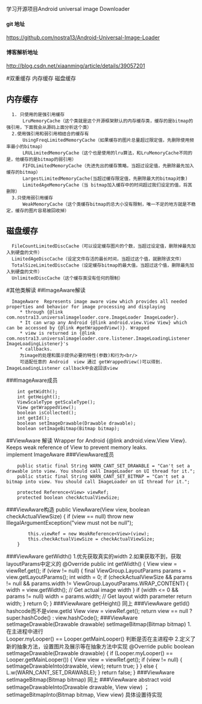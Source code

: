 学习开源项目Android universal image Downloader 
#### git 地址
https://github.com/nostra13/Android-Universal-Image-Loader

#### 博客解析地址
http://blog.csdn.net/xiaanming/article/details/39057201

#双重缓存
内存缓存 磁盘缓存
## 内存缓存
      
      1. 只使用的是强引用缓存 
          LruMemoryCache（这个类就是这个开源框架默认的内存缓存类，缓存的是bitmap的强引用，下面我会从源码上面分析这个类）
      2.使用强引用和弱引用相结合的缓存有
          UsingFreqLimitedMemoryCache（如果缓存的图片总量超过限定值，先删除使用频率最小的bitmap）
          LRULimitedMemoryCache（这个也是使用的lru算法，和LruMemoryCache不同的是，他缓存的是bitmap的弱引用）
          FIFOLimitedMemoryCache（先进先出的缓存策略，当超过设定值，先删除最先加入缓存的bitmap）
          LargestLimitedMemoryCache(当超过缓存限定值，先删除最大的bitmap对象)
          LimitedAgeMemoryCache（当 bitmap加入缓存中的时间超过我们设定的值，将其删除）
      3.只使用弱引用缓存
          WeakMemoryCache（这个类缓存bitmap的总大小没有限制，唯一不足的地方就是不稳定，缓存的图片容易被回收掉）
## 磁盘缓存
      
      FileCountLimitedDiscCache（可以设定缓存图片的个数，当超过设定值，删除掉最先加入到硬盘的文件）
      LimitedAgeDiscCache（设定文件存活的最长时间，当超过这个值，就删除该文件）
      TotalSizeLimitedDiscCache（设定缓存bitmap的最大值，当超过这个值，删除最先加入到硬盘的文件）
      UnlimitedDiscCache（这个缓存类没有任何的限制）

#其他类解读
##ImageAware解读
      
      ImageAware  Represents image aware view which provides all needed properties and behavior for image processing and displaying
         * through {@link com.nostra13.universalimageloader.core.ImageLoader ImageLoader}.
         * It can wrap any Android {@link android.view.View View} which can be accessed by {@link #getWrappedView()}. Wrapped
         * view is returned in {@link com.nostra13.universalimageloader.core.listener.ImageLoadingListener ImageLoadingListener}'s
         * callbacks.
         为image的处理和展示提供必要的特性(参数)和行为<br/>
         可适配任意的 Android  view 通过 getWrappedView()可以得到. ImageLoadingListener callback中会返回该view
         
###ImageAware成员

        int getWidth();
        int getHeight();
        ViewScaleType getScaleType();
        View getWrappedView();
        boolean isCollected();
        int getId();
        boolean setImageDrawable(Drawable drawable);
        boolean setImageBitmap(Bitmap bitmap);
        
##ViewAware 解读
  Wrapper for Android {@link android.view.View View}. Keeps weak reference of View to prevent memory leaks.
  <br/>implement ImageAware
###ViewAware成员
    
        public static final String WARN_CANT_SET_DRAWABLE = "Can't set a drawable into view. You should call ImageLoader on UI thread for it.";
      	public static final String WARN_CANT_SET_BITMAP = "Can't set a bitmap into view. You should call ImageLoader on UI thread for it.";
      
      	protected Reference<View> viewRef;
      	protected boolean checkActualViewSize;
###ViewAware构造
      public ViewAware(View view, boolean checkActualViewSize) {
      		if (view == null) throw new IllegalArgumentException("view must not be null");
      
      		this.viewRef = new WeakReference<View>(view);
      		this.checkActualViewSize = checkActualViewSize;
      	}
###ViewAware getWidth()
        1.优先获取真实的width
        2.如果获取不到，获取layoutParams中定义的
        @Override
      	public int getWidth() {
      		View view = viewRef.get();
      		if (view != null) {
      			final ViewGroup.LayoutParams params = view.getLayoutParams();
      			int width = 0;
      			if (checkActualViewSize && params != null && params.width != ViewGroup.LayoutParams.WRAP_CONTENT) {
      				width = view.getWidth(); // Get actual image width
      			}
      			if (width <= 0 && params != null) width = params.width; // Get layout width parameter
      			return width;
      		}
      		return 0;
      	}
###ViewAware getHeight()
    同上
###ViewAware getId()
    hashcode而不是view.getId
          View view = viewRef.get();
	    return view == null ? super.hashCode() : view.hashCode();
###ViewAware setImageDrawable(Drawable drawable)  setImageBitmap(Bitmap bitmap)
      1.在主进程中进行<br/>Looper.myLooper() == Looper.getMainLooper() 判断是否在主进程中
      2.定义了新的抽象方法，设置图片及展示等在抽象方法中实现
      @Override
	public boolean setImageDrawable(Drawable drawable) {
      if (Looper.myLooper() == Looper.getMainLooper()) {
		View view = viewRef.get();
		if (view != null) {
			setImageDrawableInto(drawable, view);
			return true;
		}
	      } else {
		L.w(WARN_CANT_SET_DRAWABLE);
	}
	return false;
	}
###ViewAware setImageBitmap(Bitmap bitmap)
      同上
###ViewAware abstract void setImageDrawableInto(Drawable drawable, View view)  ；setImageBitmapInto(Bitmap bitmap, View view) 
具体设置待实现
      
